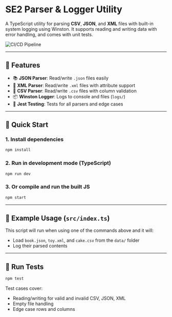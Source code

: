 # SE2 Parser & Logger Utility

A TypeScript utility for parsing **CSV**, **JSON**, and **XML** files with built-in system logging using Winston. It supports reading and writing data with error handling, and comes with unit tests.

![CI/CD Pipeline](https://github.com/Software-Eng-Excellence/hadigghazi-cohort-2/actions/workflows/ci.yml/badge.svg)

---

## 🧩 Features

- 📚 **JSON Parser**: Read/write `.json` files easily
- 🤖 **XML Parser**: Read/write `.xml` files with attribute support
- 🍰 **CSV Parser**: Read/write `.csv` files with column validation
- 📦 **Winston Logger**: Logs to console and files (`logs/`)
- 🧪 **Jest Testing**: Tests for all parsers and edge cases

---

## 🚀 Quick Start

### 1. Install dependencies

```bash
npm install
````

### 2. Run in development mode (TypeScript)

```bash
npm run dev
```

### 3. Or compile and run the built JS

```bash
npm start
```

---

## 🔧 Example Usage (`src/index.ts`)

This script will run when using one of the commands above and it will:

* Load `book.json`, `toy.xml`, and `cake.csv` from the `data/` folder
* Log their parsed contents

---

## 🧪 Run Tests

```bash
npm test
```

Test cases cover:

* Reading/writing for valid and invalid CSV, JSON, XML
* Empty file handling
* Edge case rows and columns